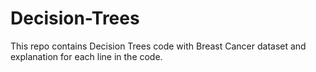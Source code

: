 # Decision-Trees
This repo contains Decision Trees code with Breast Cancer dataset and explanation for each line in the code.
